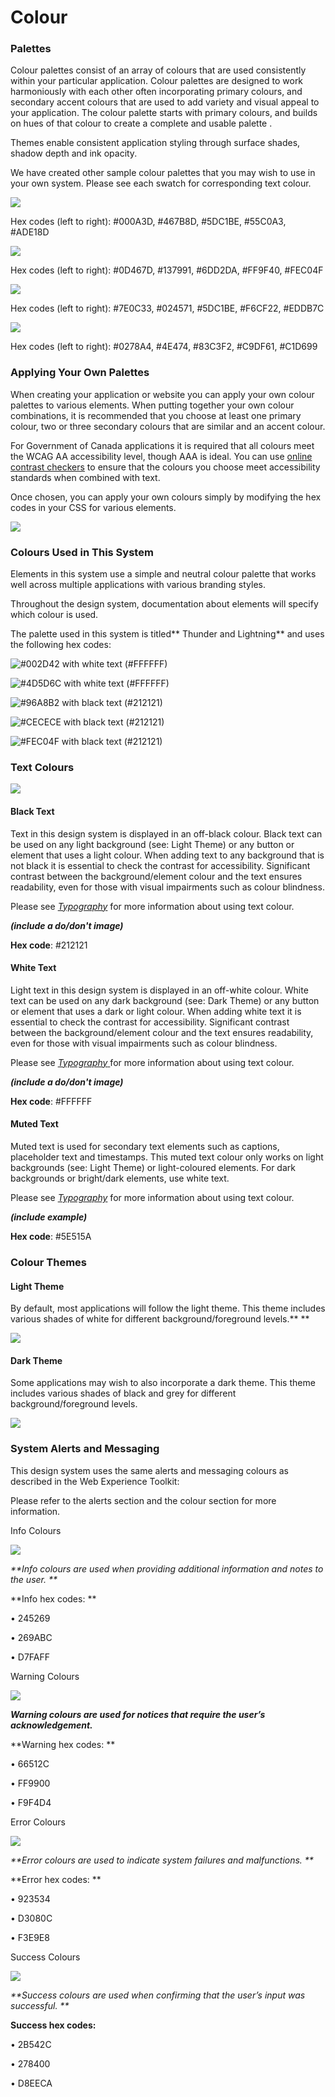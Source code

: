 # Colour

### Palettes

Colour palettes consist of an array of colours that are used consistently within your particular application. Colour palettes are designed to work harmoniously with each other often incorporating primary colours, and secondary accent colours that are used to add variety and visual appeal to your application. The colour palette starts with primary colours, and builds on hues of that colour to create a complete and usable palette .

Themes enable consistent application styling through surface shades, shadow depth and ink opacity.

We have created other sample colour palettes that you may wish to use in your own system. Please see each swatch for corresponding text colour.

![](.gitbook/assets/colour_aurora-borealis.png)

Hex codes \(left to right\): \#000A3D, \#467B8D, \#5DC1BE, \#55C0A3, \#ADE18D

![](.gitbook/assets/colour_blue-complimentary.png)

Hex codes \(left to right\): \#0D467D, \#137991, \#6DD2DA, \#FF9F40, \#FEC04F

![](.gitbook/assets/colour_triad.png)

Hex codes \(left to right\): \#7E0C33, \#024571, \#5DC1BE, \#F6CF22, \#EDDB7C

![](.gitbook/assets/colour_green-and-blue.png)

Hex codes \(left to right\): \#0278A4, \#4E474, \#83C3F2, \#C9DF61, \#C1D699

### Applying Your Own Palettes

When creating your application or website you can apply your own colour palettes to various elements. When putting together your own colour combinations, it is recommended that you choose at least one primary colour, two or three secondary colours that are similar and an accent colour.

For Government of Canada applications it is required that all colours meet the WCAG AA accessibility level, though AAA is ideal. You can use [online contrast checkers](https://webaim.org/resources/contrastchecker/) to ensure that the colours you choose meet accessibility standards when combined with text.

Once chosen, you can apply your own colours simply by modifying the hex codes in your CSS for various elements.

![](.gitbook/assets/colour_palettes.png)

### Colours Used in This System

Elements in this system use a simple and neutral colour palette that works well across multiple applications with various branding styles.

Throughout the design system, documentation about elements will specify which colour is used.

The palette used in this system is titled** Thunder and Lightning** and uses the following hex codes:

![\#002D42 with white text \(\#FFFFFF\)](.gitbook/assets/colour_navy.png)

![\#4D5D6C with white text \(\#FFFFFF\)](.gitbook/assets/colour_blue.png)

![\#96A8B2 with black text \(\#212121\)](.gitbook/assets/colour_slate-grey.png)



![\#CECECE with black text \(\#212121\)](.gitbook/assets/colour_grey.png)

![\#FEC04F with black text \(\#212121\)](.gitbook/assets/colour_yellow.png)

### Text Colours

![](.gitbook/assets/font-colours_1.png)

#### Black Text

Text in this design system is displayed in an off-black colour. Black text can be used on any light background \(see: Light Theme\) or any button or element that uses a light colour. When adding text to any background that is not black it is essential to check the contrast for accessibility. Significant contrast between the background/element colour and the text ensures readability, even for those with visual impairments such as colour blindness.

Please see [_Typography_](/typography.md) for more information about using text colour.

_**\(include a do/don't image\)**_

**Hex code**: \#212121

#### White Text

Light text in this design system is displayed in an off-white colour. White text can be used on any dark background \(see: Dark Theme\) or any button or element that uses a dark or light colour. When adding white text it is essential to check the contrast for accessibility. Significant contrast between the background/element colour and the text ensures readability, even for those with visual impairments such as colour blindness.

Please see [_Typography_ ](/typography.md)for more information about using text colour.

_**\(include a do/don't image\)**_

**Hex code**: \#FFFFFF

#### Muted Text

Muted text is used for secondary text elements such as captions, placeholder text and timestamps. This muted text colour only works on light backgrounds \(see: Light Theme\) or light-coloured elements. For dark backgrounds or bright/dark elements, use white text.

Please see [_Typography_](/typography.md) for more information about using text colour.

_**\(include example\)**_

**Hex code**: \#5E515A

### Colour Themes

#### Light Theme

By default, most applications will follow the light theme. This theme includes various shades of white for different background/foreground levels.**                                    **

![](.gitbook/assets/light-theme%20%281%29.png)

#### Dark Theme

Some applications may wish to also incorporate a dark theme. This theme includes various shades of black and grey for different background/foreground levels.

![](.gitbook/assets/dark-theme.png)

### System Alerts and Messaging

This design system uses the same alerts and messaging colours as described in the Web Experience Toolkit:

Please refer to the alerts section and the colour section for more information.

Info Colours

![](.gitbook/assets/info_colours%20%281%29.png)

_**Info colours are used when providing additional information and notes to the user. **_

**Info hex codes:  **

•    245269

•    269ABC

•    D7FAFF

Warning Colours

![](.gitbook/assets/warning_colours.png)

_**Warning colours are used for notices that require the user’s acknowledgement.**_

**Warning hex codes:  **

•    66512C

•    FF9900

•    F9F4D4

Error Colours

![](.gitbook/assets/error_colours%20%281%29.png)

_**Error colours are used to indicate system failures and malfunctions. **_

**Error hex codes:  **

•    923534

•    D3080C

•    F3E9E8

Success Colours

![](.gitbook/assets/success_colours.png)

_**Success colours are used when confirming that the user’s input was successful. **_

**Success hex codes:**

•    2B542C

•    278400

•    D8EECA


